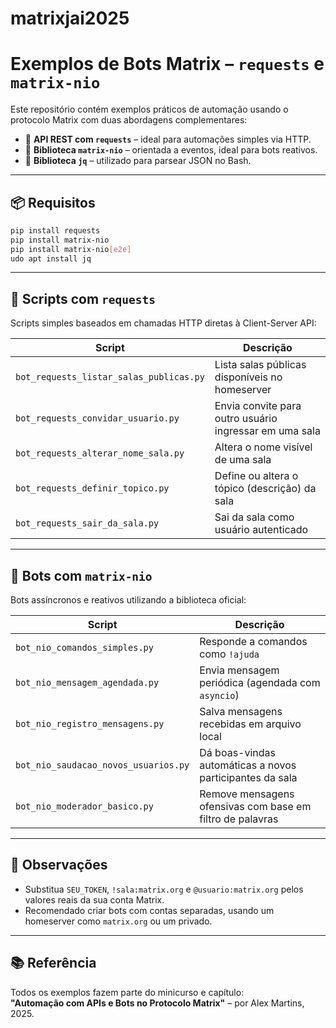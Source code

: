 # matrixjai2025

# Exemplos de Bots Matrix – `requests` e `matrix-nio`

Este repositório contém exemplos práticos de automação usando o protocolo Matrix com duas abordagens complementares:

- 📡 **API REST com `requests`** – ideal para automações simples via HTTP.
- 🤖 **Biblioteca `matrix-nio`** – orientada a eventos, ideal para bots reativos.
- 🤖 **Biblioteca `jq`** – utilizado para parsear JSON no Bash.

---

## 📦 Requisitos

```bash
pip install requests
pip install matrix-nio
pip install matrix-nio[e2e]
udo apt install jq
```

---

## 📁 Scripts com `requests`

Scripts simples baseados em chamadas HTTP diretas à Client-Server API:

| Script                                | Descrição                                                                 |
|---------------------------------------|---------------------------------------------------------------------------|
| `bot_requests_listar_salas_publicas.py` | Lista salas públicas disponíveis no homeserver                          |
| `bot_requests_convidar_usuario.py`     | Envia convite para outro usuário ingressar em uma sala                   |
| `bot_requests_alterar_nome_sala.py`    | Altera o nome visível de uma sala                                        |
| `bot_requests_definir_topico.py`       | Define ou altera o tópico (descrição) da sala                            |
| `bot_requests_sair_da_sala.py`         | Sai da sala como usuário autenticado                                     |

---

## 🤖 Bots com `matrix-nio`

Bots assíncronos e reativos utilizando a biblioteca oficial:

| Script                                | Descrição                                                                 |
|---------------------------------------|---------------------------------------------------------------------------|
| `bot_nio_comandos_simples.py`         | Responde a comandos como `!ajuda`                                         |
| `bot_nio_mensagem_agendada.py`        | Envia mensagem periódica (agendada com `asyncio`)                         |
| `bot_nio_registro_mensagens.py`       | Salva mensagens recebidas em arquivo local                                |
| `bot_nio_saudacao_novos_usuarios.py`  | Dá boas-vindas automáticas a novos participantes da sala                  |
| `bot_nio_moderador_basico.py`         | Remove mensagens ofensivas com base em filtro de palavras                 |

---

## 🧪 Observações

- Substitua `SEU_TOKEN`, `!sala:matrix.org` e `@usuario:matrix.org` pelos valores reais da sua conta Matrix.
- Recomendado criar bots com contas separadas, usando um homeserver como `matrix.org` ou um privado.

---

## 📚 Referência

Todos os exemplos fazem parte do minicurso e capítulo:  
**"Automação com APIs e Bots no Protocolo Matrix"** – por Alex Martins, 2025.
